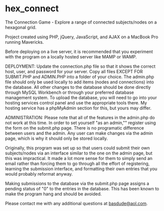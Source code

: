 hex_connect
============

The Connection Game - Explore a range of connected subjects/nodes on a hexagonal grid.

Project created using PHP, jQuery, JavaScript, and AJAX on a MacBook Pro running Mavericks.

Before deploying on a live server, it is recommended that you experiment with the program on a 
locally hosted server like MAMP or WAMP.

DEPLOYMENT:
Update the connection.php file so that it shows the correct host, user, and password for your server.
Copy all files EXCEPT FOR SUBMIT.PHP and ADMIN.PHP into a folder of your choice.
The admin.php file should only be used locally to add items (nodes and connections) into the database.
All other changes to the database should be done directly through MySQL Workbench
or through your preferred database management system.
To upload the database, you will need to go into your hosting services control panel and use the appropriate tools there.
My hosting service has a phpMyAdmin section for this, but yours may differ.

ADMINISTRATION:
Please note that all of the features in the admin.php do not work at this time.
In order to set yourself "as an admin,"" register using the form on the submit.php page.
There is no programatic difference between users and the admin. Any user can make changes via the admin page,
which is why it should only be stored locally.

Originally, this program was set up so that users could submit their own subjects/nodes via an interface similar
to the one on the admin page, but this was impractical.  It made a lot more sense for them to simply send an email
rather than forcing them to go through all the effort of registering, learning the submission interface, 
and formatting their own entries that you would probably reformat anyway.

Making submissions to the database via the submit.php page assigns a pending status of "0" to the entries in the database.
This has been known to make the program hang and should be avoided.

Please contact me with any additional questions at basdude@aol.com.


